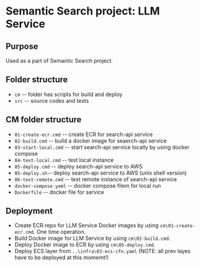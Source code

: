 # Semantic Search project: LLM Service

## Purpose

Used as a part of Semantic Search project.

## Folder structure

- `cm` -- folder has scripts for build and deploy
- `src` -- source codes and tests

## CM folder structure

- `01-create-ecr.cmd` -- create ECR for search-api service
- `02-build.cmd` -- build a docker image for seaerch-api service
- `03-start-local.cmd` -- start search-api service locally by using docker compose
- `04-test-local.cmd` -- test local instance
- `05-deploy.cmd` -- deploy search-api service to AWS
- `05-deploy.sh`-- deploy search-api service to AWS (unix shell version)
- `06-test-remote.cmd` -- test remote instance of search-api service
- `docker-compose.yaml` -- docker compose filem for local run
- `Dockerfile` -- docker file for service

## Deployment

- Create ECR repo for LLM Service Docker images by using `cm\01-create-ecr.cmd`. One time operation.
- Build Docker image for LLM Service by using `cm\02-build.cmd`.
- Deploy Docker image to ECR by using `cm\05-deploy.cmd`.
- Deploy ECS layer from `..\infra\03-ecs-cfn.yaml` (NOTE: all prev layes have to be deployed at this momemt!)

